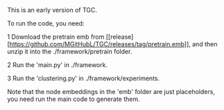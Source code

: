 This is an early version of TGC.

To run the code, you need:

1 Download the pretrain emb from [[release][https://github.com/MGitHubL/TGC/releases/tag/pretrain.emb]], and then unzip it into the ./framework/pretrain folder.

2 Run the 'main.py' in ./framework.

3 Run the 'clustering.py' in ./framework/experiments.

Note that the node embeddings in the 'emb' folder are just placeholders, you need run the main code to generate them.
